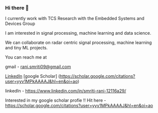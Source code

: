 ### Hi there 👋

I currently work with TCS Research with the Embedded Systems and Devices Group

I am interested in signal processing, machine learning and data science.

We can collaborate on radar centric signal processing, machine learning and tiny ML projects.

You can reach me at

gmail - rani.smriti09@gmail.com 

[LinkedIn](https://www.linkedin.com/in/smriti-rani-12116a29/)
[google Scholar] (https://scholar.google.com/citations?user=yyv1MPkAAAAJ&hl=en&oi=ao)

linkedIn - <https://www.linkedin.com/in/smriti-rani-12116a29/>

Interested in my google scholar profie !! Hit here - <https://scholar.google.com/citations?user=yyv1MPkAAAAJ&hl=en&oi=ao>



<!--
**RaniSmriti/RaniSmriti** is a ✨ _special_ ✨ repository because its `README.md` (this file) appears on your GitHub profile.

Here are some ideas to get you started:

- 🔭 I’m currently working on ...
- 🌱 I’m currently learning ...
- 👯 I’m looking to collaborate on ...
- 🤔 I’m looking for help with ...
- 💬 Ask me about ...
- 📫 How to reach me: ...
- 😄 Pronouns: ...
- ⚡ Fun fact: ...
-->
